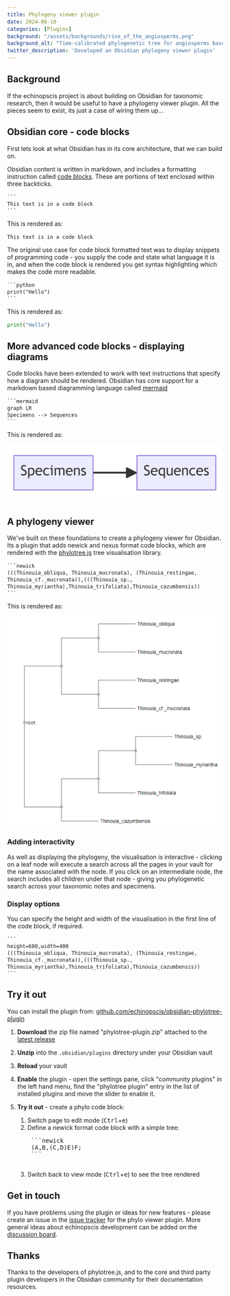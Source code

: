 ```yaml
---
title: Phylogeny viewer plugin
date: 2024-06-10
categories: [Plugins]
background: "/assets/backgrounds/rise_of_the_angiosperms.png"
background_alt: "Time-calibrated phylogenetic tree for angiosperms based on 353 nuclear genes from Zuntini et al. Phylogenomics and the rise of the angiosperms. Nature 629, 843–850 (2024). https://doi.org/10.1038/s41586-024-07324-0"
twitter_description: 'Developed an Obsidian phylogeny viewer plugin'
---
```


## Background

If the echinopscis project is about building on Obsidian for taxonomic research, then it would be useful to have a phylogeny viewer plugin. All the pieces seem to exist, its just a case of wiring them up...

## Obsidian core - code blocks

First lets look at what Obsidian has in its core architecture, that we can build on.

Obsidian content is written in markdown, and includes a formatting instruction called [code blocks](https://help.obsidian.md/Editing+and+formatting/Basic+formatting+syntax#Code+blocks). These are portions of text enclosed within three backticks. 

    ```
    This text is in a code block
    ```

This is rendered as:

```
This text is in a code block
```

The original use case for code block formatted text was to display snippets of programming code - you supply the code and state what language it is in, and when the code block is rendered you get syntax highlighting which makes the code more readable.

    ```python
    print("Hello")
    ```

This is rendered as:

```python
print("Hello")
```

## More advanced code blocks - displaying diagrams

Code blocks have been extended to work with text instructions that specify how a diagram should be rendered. Obsidian has core support for a markdown based diagramming language called [mermaid](https://help.obsidian.md/Editing+and+formatting/Advanced+formatting+syntax#Diagram)


    ```mermaid
    graph LR
    Specimens --> Sequences
    ```

This is rendered as:

![Mermaid example](/assets/images/phylo-vis-2024/mermaid-diagram-example.png)

## A phylogeny viewer

We've built on these foundations to create a phylogeny viewer for Obsidian. Its a plugin that adds newick and nexus format code blocks, which are rendered with the [phylotree.js](https://phylotree.hyphy.org/) tree visualisation library.

    ```newick
    (((Thinouia_obliqua, Thinouia_mucronata), (Thinouia_restingae, Thinouia_cf._mucronata)),(((Thinouia_sp., Thinouia_myriantha),Thinouia_trifoliata),Thinouia_cazumbensis))
    ```

This is rendered as:


![Screenshot of phylogeny visualisation](/assets/images/phylo-vis-2024/obsidian-phylo.png)

### Adding interactivity

As well as displaying the phylogeny, the visualisation is interactive - clicking on a leaf node will execute a search across all the pages in your vault for the name associated with the node. If you click on an intermediate node, the search includes all children under that node - giving you phylogenetic search across your taxonomic notes and specimens.

### Display options

You can specify the height and width of the visualisation in the first line of the code block, if required. 

    ```
    height=600,width=400
    (((Thinouia_obliqua, Thinouia_mucronata), (Thinouia_restingae, Thinouia_cf._mucronata)),(((Thinouia_sp., Thinouia_myriantha),Thinouia_trifoliata),Thinouia_cazumbensis))
    ```

## Try it out

You can install the plugin from: [github.com/echinopscis/obsidian-phylotree-plugin](https://github.com/echinopscis/obsidian-phylotree-plugin)

1. **Download** the zip file named "phylotree-plugin.zip" attached to the [latest release](https://github.com/echinopscis/obsidian-phylotree-plugin/releases/latest) 
2. **Unzip** into the `.obsidian/plugins` directory under your Obsidian vault
3. **Reload** your vault
4. **Enable** the plugin - open the settings pane, click "community plugins" in the left hand menu, find the "phylotree plugin" entry in the list of installed plugins and move the slider to enable it.
5. **Try it out** - create a phylo code block:

    1. Switch page to edit mode (<kbd>Ctrl</kbd>+<kbd>e</kbd>)
    2. Define a newick format code block with a simple tree:
        <pre>
        ```newick
        (A,B,(C,D)E)F;
        ```
        </pre>
    3. Switch back to view mode (<kbd>Ctrl</kbd>+<kbd>e</kbd>) to see the tree rendered

## Get in touch

If you have problems using the plugin or ideas for new features - please create an issue in the [issue tracker](https://github.com/echinopscis/obsidian-phylotree-plugin/issues) for the phylo viewer plugin.
More general ideas about echinopscis development can be added on the [discussion board](https://github.com/orgs/echinopscis/discussions).

## Thanks

Thanks to the developers of phylotree.js, and to the core and third party plugin developers in the Obsidian community for their documentation resources.
